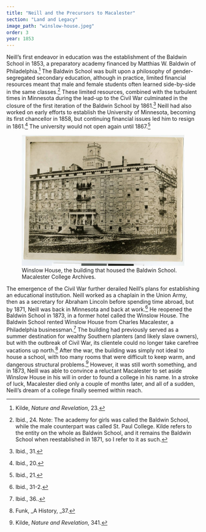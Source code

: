 ```yaml
---
title: "Neill and the Precursors to Macalester"
section: "Land and Legacy"
image_path: "winslow-house.jpeg"
order: 3
year: 1853
---
```



Neill’s first endeavor in education was the establishment of the Baldwin School in 1853, a preparatory academy financed by Matthias W. Baldwin of Philadelphia.[^1] The Baldwin School was built upon a philosophy of gender-segregated secondary education, although in practice, limited financial resources meant that male and female students often learned side-by-side in the same classes.[^2] These limited resources, combined with the turbulent times in Minnesota during the lead-up to the Civil War culminated in the closure of the first iteration of the Baldwin School by 1861.[^3] Neill had also worked on early efforts to establish the University of Minnesota, becoming its first chancellor in 1858, but continuing financial issues led him to resign in 1861.[^4] The university would not open again until 1867.[^5] 

<figure>
   <img src="/images/winslow-house.jpeg">
   <figcaption>
     Winslow House, the building that housed the Baldwin School. Macalester College Archives.
   </figcaption>
</figure>


The emergence of the Civil War further derailed Neill’s plans for establishing an educational institution. Neill worked as a chaplain in the Union Army, then as a secretary for Abraham Lincoln before spending time abroad, but by 1871, Neill was back in Minnesota and back at work.[^6] He reopened the Baldwin School in 1873, in a former hotel called the Winslow House. The Baldwin School rented Winslow House from Charles Macalester, a Philadelphia businessman.[^7] The building had previously served as a summer destination for wealthy Southern planters (and likely slave owners), but with the outbreak of Civil War, its clientele could no longer take carefree vacations up north.[^8] After the war, the building was simply not ideal to house a school, with too many rooms that were difficult to keep warm, and dangerous structural problems.[^9] However, it was still worth something, and in 1873, Neill was able to convince a reluctant Macalester to set aside Winslow House in his will in order to found a college in his name. In a stroke of luck, Macalester died only a couple of months later, and all of a sudden, Neill’s dream of a college finally seemed within reach.


[^1]:
     Kilde,  _Nature and Revelation_, 23.

[^2]:
     Ibid., 24. Note: The academy for girls was called the Baldwin School, while the male counterpart was called St. Paul College. Kilde refers to the entity on the whole as Baldwin School, and it remains the Baldwin School when reestablished in 1871, so I refer to it as such.

[^3]:
     Ibid., 31.

[^4]:
     Ibid., 20.

[^5]:
     Ibid., 21.

[^6]:
     Ibid., 31-2. 

[^7]:
     Ibid., 36.. 

[^8]:
     Funk, _A History, _37.

[^9]:
     Kilde, _Nature and Revelation_, 341.
